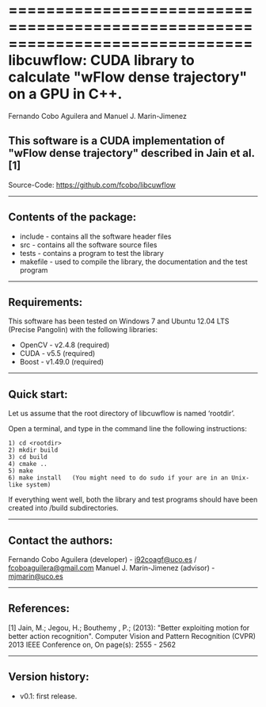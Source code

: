 ==============================================================================
libcuwflow: CUDA library to calculate "wFlow dense trajectory" on a GPU in C++.
==============================================================================
Fernando Cobo Aguilera and Manuel J. Marin-Jimenez


This software is a CUDA implementation of  "wFlow dense trajectory" described in Jain et al. [1] 
--------------------------------------------------------------------------------

   Source-Code:   https://github.com/fcobo/libcuwflow

--------------------------------------------------------------------------------
Contents of the package:
--------------------------------------------------------------------------------
- include - contains all the software header files
- src - contains all the software source files
- tests - contains a program to test the library
- makefile - used to compile the library, the documentation and the test program


--------------------------------------------------------------------------------
Requirements:
--------------------------------------------------------------------------------
This software has been tested on Windows 7 and Ubuntu 12.04 LTS (Precise Pangolin) with the following libraries:
- OpenCV - v2.4.8 (required)
- CUDA - v5.5 (required)
- Boost - v1.49.0 (required)


--------------------------------------------------------------------------------
Quick start:
--------------------------------------------------------------------------------
Let us assume that the root directory of libcuwflow is named ‘rootdir’.

Open a terminal, and type in the command line the following instructions:
```
1) cd <rootdir>
2) mkdir build
3) cd build
4) cmake ..
5) make
6) make install   (You might need to do sudo if your are in an Unix-like system)
```
If everything went well, both the library and test programs should have been
created into <rootdir>/build subdirectories.

--------------------------------------------------------------------------------
Contact the authors:
--------------------------------------------------------------------------------
Fernando Cobo Aguilera (developer) - i92coagf@uco.es / fcoboaguilera@gmail.com
Manuel J. Marin-Jimenez (advisor) - mjmarin@uco.es


--------------------------------------------------------------------------------
References:
--------------------------------------------------------------------------------
[1] Jain, M.; Jegou, H.; Bouthemy , P.; (2013): "Better exploiting motion for better
action recognition". Computer Vision and Pattern Recognition (CVPR) 2013 IEEE
Conference on, On page(s): 2555 - 2562


--------------------------------------------------------------------------------
Version history:
--------------------------------------------------------------------------------

- v0.1: first release.
